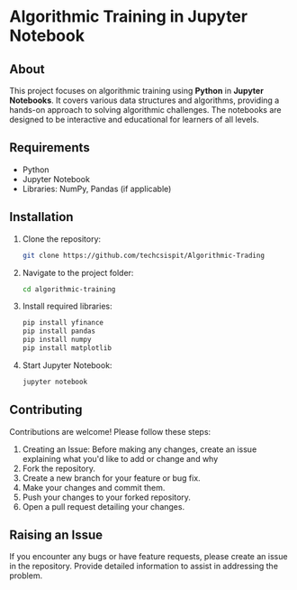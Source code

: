 # Algorithmic Training in Jupyter Notebook

## About
This project focuses on algorithmic training using **Python** in **Jupyter Notebooks**. It covers various data structures and algorithms, providing a hands-on approach to solving algorithmic challenges. The notebooks are designed to be interactive and educational for learners of all levels.

## Requirements
- Python
- Jupyter Notebook
- Libraries: NumPy, Pandas (if applicable)

## Installation
1. Clone the repository:
   ```bash
   git clone https://github.com/techcsispit/Algorithmic-Trading
   ```
2. Navigate to the project folder:
   ```bash
   cd algorithmic-training
   ```
3. Install required libraries:
   ```bash
   pip install yfinance
   pip install pandas
   pip install numpy
   pip install matplotlib
   ```
4. Start Jupyter Notebook:
   ```bash
   jupyter notebook
   ```

## Contributing
Contributions are welcome! Please follow these steps:

   1. Creating an Issue: Before making any changes, create an issue explaining what you'd like to add or change and why
   2. Fork the repository.
   3. Create a new branch for your feature or bug fix.
   4. Make your changes and commit them.
   5. Push your changes to your forked repository.
   6. Open a pull request detailing your changes.

## Raising an Issue
If you encounter any bugs or have feature requests, please create an issue in the repository. Provide detailed information to assist in addressing the problem.
